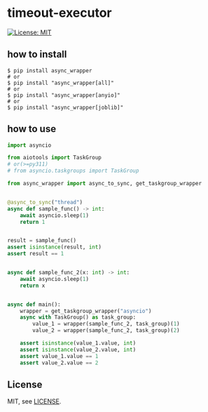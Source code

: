 # timeout-executor

[![License: MIT](https://img.shields.io/badge/License-MIT-yellow.svg)](https://opensource.org/licenses/MIT)

## how to install
```shell
$ pip install async_wrapper
# or
$ pip install "async_wrapper[all]"
# or
$ pip install "async_wrapper[anyio]"
# or
$ pip install "async_wrapper[joblib]"
```

## how to use
```python
import asyncio

from aiotools import TaskGroup
# or(>=py311)
# from asyncio.taskgroups import TaskGroup

from async_wrapper import async_to_sync, get_taskgroup_wrapper


@async_to_sync("thread")
async def sample_func() -> int:
    await asyncio.sleep(1)
    return 1


result = sample_func()
assert isinstance(result, int)
assert result == 1


async def sample_func_2(x: int) -> int:
    await asyncio.sleep(1)
    return x


async def main():
    wrapper = get_taskgroup_wrapper("asyncio")
    async with TaskGroup() as task_group:
        value_1 = wrapper(sample_func_2, task_group)(1)
        value_2 = wrapper(sample_func_2, task_group)(2)

    assert isinstance(value_1.value, int)
    assert isinstance(value_2.value, int)
    assert value_1.value == 1
    assert value_2.value == 2
```

## License

MIT, see [LICENSE](https://github.com/phi-friday/async-wrapper/blob/main/LICENSE).
